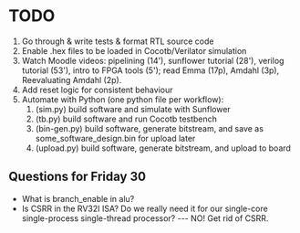 # TODO

1. Go through & write tests & format RTL source code
1. Enable .hex files to be loaded in Cocotb/Verilator simulation
1. Watch Moodle videos: pipelining (14'), sunflower tutorial (28'), verilog tutorial (53'), intro to FPGA tools (5'); read Emma (17p), Amdahl (3p), Reevaluating Amdahl (2p).
1. Add reset logic for consistent behaviour
1. Automate with Python (one python file per workflow):
    1. (sim.py) build software and simulate with Sunflower
    1. (tb.py) build software and run Cocotb testbench
    1. (bin-gen.py) build software, generate bitstream, and save as some_software_design.bin for upload later
    1. (upload.py) build software, generate bitstream, and upload to board

## Questions for Friday 30

- What is branch_enable in alu?
- Is CSRR in the RV32I ISA? Do we really need it for our single-core single-process single-thread processor? --- NO! Get rid of CSRR.
